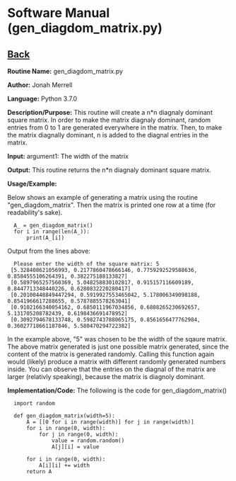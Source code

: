 # Software Manual (gen_diagdom_matrix.py)

## [Back](../softwaremanual)

**Routine Name:**           gen_diagdom_matrix.py

**Author:** Jonah Merrell

**Language:** Python 3.7.0

**Description/Purpose:** This routine will create a n*n diagnaly dominant square matrix. In order to make the matrix diagnaly dominant, random entries from 0 to 1 
 are generated everywhere in the matrix. Then, to make the matrix diagnally dominant, n is added to the diagnal entries
 in the matrix.

**Input:** argument1: The width of the matrix

**Output:** This routine returns the n*n diagnaly dominant square matrix.

**Usage/Example:**

Below shows an example of generating a matrix using the routine "gen_diagdom_matrix". Then the matrix is printed 
one row at a time (for readability's sake). 

      A_ = gen_diagdom_matrix()
      for i in range(len(A_)):
          print(A_[i])


Output from the lines above:

      Please enter the width of the square matrix: 5
     [5.328408621056993, 0.2177860478666146, 0.7759292529588636, 0.8584555106264391, 0.382275188133827]
     [0.5897965257560369, 5.048258830102817, 0.915157116609189, 0.8447713348440226, 0.6280832220280417]
     [0.20100448849447294, 0.5919927553465042, 5.178006349098188, 0.8541966617288655, 0.5787885578263041]
     [0.9102166340054162, 0.6850111967034856, 0.6808265230692657, 5.131705208782439, 0.6198436691478952]
     [0.3092794678133748, 0.5982743788065175, 0.8561656477762984, 0.36027718661187846, 5.580470294722382]


In the example above, "5" was chosen to be the width of the sqaure matrix.
 The above matrix generated is just one possible matrix generated, since the content of the matrix is generated randomly.
 Calling this function again would (likely) produce a matrix with different randomly generated numbers inside. You
  can observe that the entries on the diagnal of the matrix are larger (relativly speaking), because the matrix is
  diagnoly dominant.

**Implementation/Code:** The following is the code for gen_diagdom_matrix()

      import random
      
      def gen_diagdom_matrix(width=5):
          A = [[0 for i in range(width)] for j in range(width)]
          for i in range(0, width):
              for j in range(0, width):
                  value = random.random()
                  A[j][i] = value
      
          for i in range(0, width):
              A[i][i] += width
          return A
